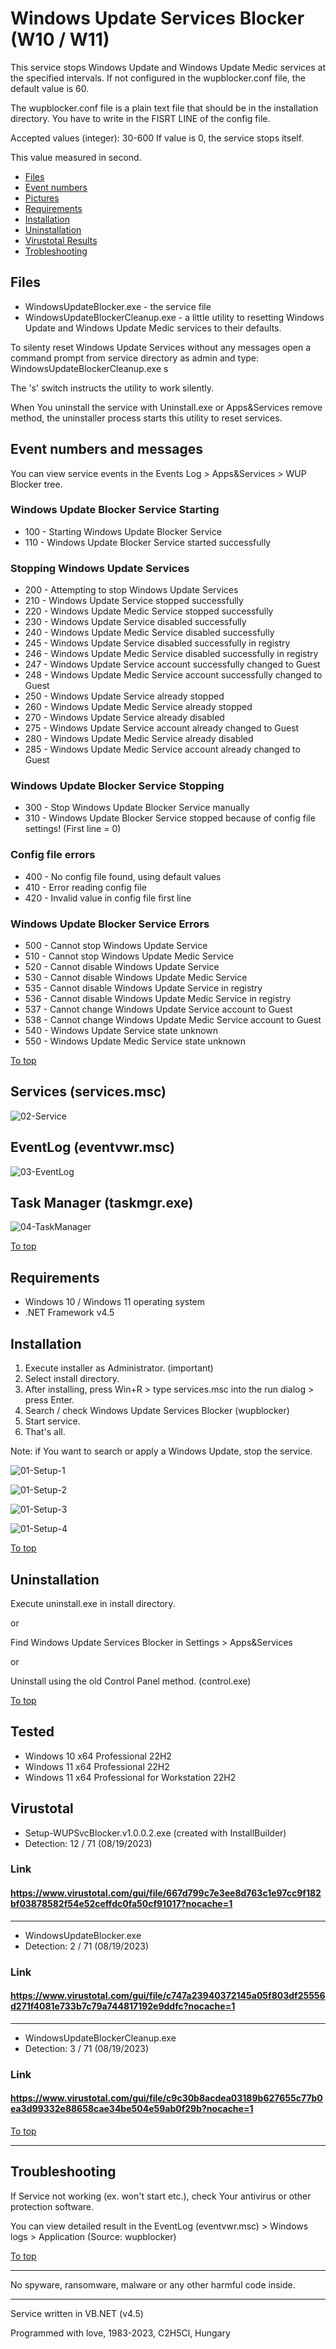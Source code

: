 # Windows Update Services Blocker (W10 / W11)

 This service stops Windows Update and Windows Update Medic services at the specified intervals.
 If not configured in the wupblocker.conf file, the default value is 60.

 The wupblocker.conf file is a plain text file that should be in the installation directory.
  You have to write in the FISRT LINE of the config file.

 Accepted values (integer): 30-600
 If value is 0, the service stops itself.

 This value measured in second.


 - [Files](#files)
 - [Event numbers](#event-numbers-and-messages)
 - [Pictures](#services-servicesmsc)
 - [Requirements](#requirements)
 - [Installation](#installation)
 - [Uninstallation](#uninstallation)
 - [Virustotal Results](#virustotal)
 - [Trobleshooting](#troubleshooting)

## Files

 - WindowsUpdateBlocker.exe - the service file
 - WindowsUpdateBlockerCleanup.exe - a little utility to resetting Windows Update and Windows Update Medic services to their defaults.
 
 To silenty reset Windows Update Services without any messages open a command prompt from service directory as admin and type:
 WindowsUpdateBlockerCleanup.exe s

 The 's' switch instructs the utility to work silently.
 
 When You uninstall the service with  Uninstall.exe or Apps&Services remove method, the uninstaller process starts this utility to reset services.


## Event numbers and messages

You can view service events in the Events Log > Apps&Services > WUP Blocker tree.

### Windows Update Blocker Service Starting
 
- 100 - Starting Windows Update Blocker Service
- 110 - Windows Update Blocker Service started successfully
 
### Stopping Windows Update Services
 
- 200 - Attempting to stop Windows Update Services
- 210 - Windows Update Service stopped successfully
- 220 - Windows Update Medic Service stopped successfully
- 230 - Windows Update Service disabled successfully
- 240 - Windows Update Medic Service disabled successfully
- 245 - Windows Update Service disabled successfully in registry
- 246 - Windows Update Medic Service disabled successfully in registry
- 247 - Windows Update Service account successfully changed to Guest
- 248 - Windows Update Medic Service account successfully changed to Guest
- 250 - Windows Update Service already stopped
- 260 - Windows Update Medic Service already stopped
- 270 - Windows Update Service already disabled
- 275 - Windows Update Service account already changed to Guest
- 280 - Windows Update Medic Service already disabled
- 285 - Windows Update Medic Service account already changed to Guest

### Windows Update Blocker Service Stopping

- 300 - Stop Windows Update Blocker Service manually
- 310 - Windows Update Blocker Service stopped because of config file settings! (First line = 0)

### Config file errors

- 400 - No config file found, using default values
- 410 - Error reading config file
- 420 - Invalid value in config file first line
 
### Windows Update Blocker Service Errors

- 500 - Cannot stop Windows Update Service
- 510 - Cannot stop Windows Update Medic Service
- 520 - Cannot disable Windows Update Service
- 530 - Cannot disable Windows Update Medic Service
- 535 - Cannot disable Windows Update Service in registry
- 536 - Cannot disable Windows Update Medic Service in registry
- 537 - Cannot change Windows Update Service account to Guest
- 538 - Cannot change Windows Update Medic Service account to Guest
- 540 - Windows Update Service state unknown
- 550 - Windows Update Medic Service state unknown

[To top](#windows-update-services-blocker-w10--w11)

## Services (services.msc)

![02-Service](https://github.com/Alpha-Buchotep/WUPBlocker/assets/63890454/8730d714-e2bd-4780-8fd2-55f142ac4b86)


## EventLog (eventvwr.msc)

![03-EventLog](https://github.com/Alpha-Buchotep/WUPBlocker/assets/63890454/62a7f67b-86fd-4538-8e63-ef7977fed3f2)

## Task Manager (taskmgr.exe)

![04-TaskManager](https://github.com/Alpha-Buchotep/WUPBlocker/assets/63890454/6134f2ba-82b2-47ed-b70d-2d898bce337a)

[To top](#windows-update-services-blocker-w10--w11)


## Requirements

- Windows 10 / Windows 11 operating system
- .NET Framework v4.5


## Installation

 1. Execute installer as Administrator. (important)
 2. Select install directory.
 3. After installing, press Win+R > type services.msc into the run dialog > press Enter.
 4. Search / check Windows Update Services Blocker (wupblocker)
 5. Start service.
 6. That's all.

 Note: if You want to search or apply a Windows Update, stop the service.

![01-Setup-1](https://github.com/Alpha-Buchotep/WUPBlocker/assets/63890454/a0fc739c-801e-4a38-93ff-acf9465a934d)

![01-Setup-2](https://github.com/Alpha-Buchotep/WUPBlocker/assets/63890454/1b072c02-b1ab-4c4f-9c74-bf09621a4469)

![01-Setup-3](https://github.com/Alpha-Buchotep/WUPBlocker/assets/63890454/28bb587d-ee0c-401d-8c52-252f5ed1328a)

![01-Setup-4](https://github.com/Alpha-Buchotep/WUPBlocker/assets/63890454/46620f86-08dc-48f2-9127-32525b195bc9)

[To top](#windows-update-services-blocker-w10--w11)

## Uninstallation

 Execute uninstall.exe in install directory.
 
 or
 
 Find Windows Update Services Blocker in Settings > Apps&Services
 
 or 
 
 Uninstall using the old Control Panel method. (control.exe)

 [To top](#windows-update-services-blocker-w10--w11)

## Tested 

 - Windows 10 x64 Professional 22H2
 - Windows 11 x64 Professional 22H2
 - Windows 11 x64 Professional for Workstation 22H2

## Virustotal

- Setup-WUPSvcBlocker.v1.0.0.2.exe (created with InstallBuilder)
- Detection: 12 / 71 (08/19/2023)

### Link
#### https://www.virustotal.com/gui/file/667d799c7e3ee8d763c1e97cc9f182bf03878582f54e52ceffdc0fa50cf91017?nocache=1

_______________________________________________________________________

- WindowsUpdateBlocker.exe
- Detection: 2 / 71 (08/19/2023)

### Link
#### https://www.virustotal.com/gui/file/c747a23940372145a05f803df25556d271f4081e733b7c79a744817192e9ddfc?nocache=1

_______________________________________________________________________

- WindowsUpdateBlockerCleanup.exe
- Detection: 3 / 71 (08/19/2023)

### Link
#### https://www.virustotal.com/gui/file/c9c30b8acdea03189b627655c77b0ea3d99332e88658cae34be504e59ab0f29b?nocache=1

[To top](#windows-update-services-blocker-w10--w11)

_______________________________________________________________________

## Troubleshooting

If Service not working (ex. won't start etc.), check Your antivirus or other protection software.

You can view detailed result in the EventLog (eventvwr.msc) > Windows logs > Application (Source: wupblocker)

[To top](#windows-update-services-blocker-w10--w11)

_______________________________________________________________________

No spyware, ransomware, malware or any other harmful code inside.

_______________________________________________________________________

Service written in VB.NET (v4.5)

Programmed with love,
1983-2023, C2H5Cl, Hungary
